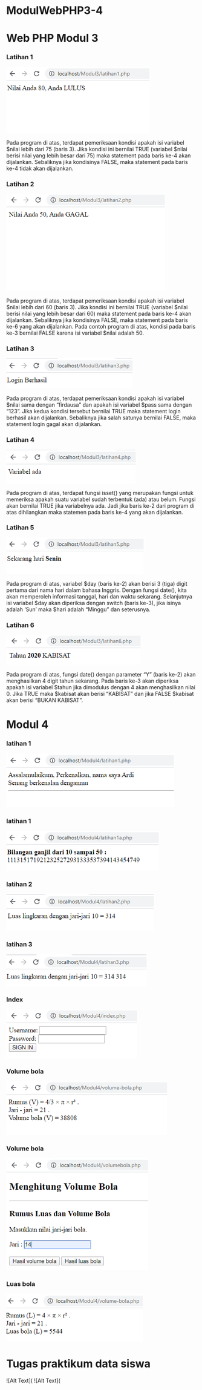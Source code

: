 # ModulWebPHP3-4

# Web PHP Modul 3

### Latihan 1 
![Alt Text](https://github.com/arfinadevi28/ModulWebPHP3-4/blob/master/modul3lat1.PNG)

Pada program di atas, terdapat pemeriksaan kondisi apakah isi variabel $nilai lebih dari
75 (baris 3). Jika kondisi ini bernilai TRUE (variabel $nilai berisi nilai yang lebih besar dari
75) maka statement pada baris ke-4 akan dijalankan. Sebaliknya jika kondisinya FALSE,
maka statement pada baris ke-4 tidak akan dijalankan.

### Latihan 2

![Alt Text](https://github.com/arfinadevi28/ModulWebPHP3-4/blob/master/modul3lat2.PNG)

Pada program di atas, terdapat pemeriksaan kondisi apakah isi variabel $nilai lebih dari
60 (baris 3). Jika kondisi ini bernilai TRUE (variabel $nilai berisi nilai yang lebih besar dari
60) maka statement pada baris ke-4 akan dijalankan. Sebaliknya jika kondisinya FALSE,
maka statement pada baris ke-6 yang akan dijalankan. Pada contoh program di atas,
kondisi pada baris ke-3 bernilai FALSE karena isi variabel $nilai adalah 50.

### Latihan 3
![Alt Text](https://github.com/arfinadevi28/ModulWebPHP3-4/blob/master/modul3lat3.PNG)

Pada program di atas, terdapat pemeriksaan kondisi apakah isi variabel $nilai sama
dengan “firdausa” dan apakah isi variabel $pass sama dengan “123”. Jika kedua kondisi
tersebut bernilai TRUE maka statement login berhasil akan dijalankan. Sebaliknya jika
salah satunya bernilai FALSE, maka statement login gagal akan dijalankan.

### Latihan 4
![Alt Text](https://github.com/arfinadevi28/ModulWebPHP3-4/blob/master/modul3lat4.PNG)

Pada program di atas, terdapat fungsi isset() yang merupakan fungsi untuk memeriksa
apakah suatu variabel sudah terbentuk (ada) atau belum. Fungsi akan bernilai TRUE jika
variabelnya ada. Jadi jika baris ke-2 dari program di atas dihilangkan maka statemen pada
baris ke-4 yang akan dijalankan.

### Latihan 5
![Alt Text](https://github.com/arfinadevi28/ModulWebPHP3-4/blob/master/modul3lat5.PNG)

Pada program di atas, variabel $day (baris ke-2) akan berisi 3 (tiga) digit pertama dari
nama hari dalam bahasa Inggris. Dengan fungsi date(), kita akan memperoleh informasi
tanggal, hari dan waktu sekarang. Selanjutnya isi variabel $day akan diperiksa dengan
switch (baris ke-3), jika isinya adalah ‘Sun’ maka $hari adalah “Minggu” dan seterusnya.

### Latihan 6
![Alt Text](https://github.com/arfinadevi28/ModulWebPHP3-4/blob/master/modul3lat6.PNG)

Pada program di atas, fungsi date() dengan parameter “Y” (baris ke-2) akan menghasilkan
4 digit tahun sekarang. Pada baris ke-3 akan diperiksa apakah isi variabel $tahun jika
dimodulus dengan 4 akan menghasilkan nilai 0. Jika TRUE maka $kabisat akan berisi
“KABISAT” dan jika FALSE $kabisat akan berisi “BUKAN KABISAT”.

# Modul 4 
### latihan 1
![Alt Text](https://github.com/arfinadevi28/ModulWebPHP3-4/blob/master/modul4lat1.PNG)
### latihan 1
![Alt Text](https://github.com/arfinadevi28/ModulWebPHP3-4/blob/master/modul4lat1.a)
### latihan 2
![Alt Text](https://github.com/arfinadevi28/ModulWebPHP3-4/blob/master/modul4lat2.PNG)
### latihan 3
![Alt Text](https://github.com/arfinadevi28/ModulWebPHP3-4/blob/master/modul4latihan3.PNG)
### Index
![Alt Text](https://github.com/arfinadevi28/ModulWebPHP3-4/blob/master/modul4index.PNG)
### Volume bola
![Alt Text](https://github.com/arfinadevi28/ModulWebPHP3-4/blob/master/modul4Volumeb.PNG)
### Volume bola
![Alt Text](https://github.com/arfinadevi28/ModulWebPHP3-4/blob/master/modul4volumebola.PNG)
### Luas bola
![Alt Text](https://github.com/arfinadevi28/ModulWebPHP3-4/blob/master/modul4Luasb.PNG)

# Tugas praktikum data siswa
![Alt Text](
![Alt Text](
